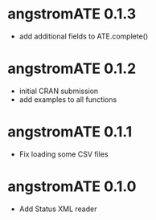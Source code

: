 # angstromATE 0.1.3

* add additional fields to ATE.complete()

# angstromATE 0.1.2

* initial CRAN submission
* add examples to all functions

# angstromATE 0.1.1

* Fix loading some CSV files

# angstromATE 0.1.0

* Add Status XML reader
